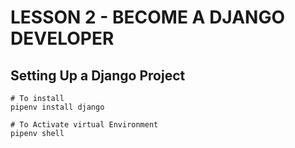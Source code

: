 # LESSON 2 - BECOME A DJANGO DEVELOPER

## Setting Up a Django Project

```shell
# To install
pipenv install django

# To Activate virtual Environment
pipenv shell

```
